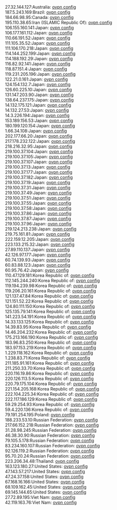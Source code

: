 27.32.144.127:Australia: [ovpn config](vpn/27_32_144_127.ovpn)  
187.5.243.169:Brazil: [ovpn config](vpn/187_5_243_169.ovpn)  
184.66.98.95:Canada: [ovpn config](vpn/184_66_98_95.ovpn)  
195.110.38.65:Iran (ISLAMIC Republic Of): [ovpn config](vpn/195_110_38_65.ovpn)  
106.155.160.141:Japan: [ovpn config](vpn/106_155_160_141.ovpn)  
106.177.161.112:Japan: [ovpn config](vpn/106_177_161_112.ovpn)  
110.66.191.52:Japan: [ovpn config](vpn/110_66_191_52.ovpn)  
111.105.35.52:Japan: [ovpn config](vpn/111_105_35_52.ovpn)  
111.106.170.218:Japan: [ovpn config](vpn/111_106_170_218.ovpn)  
114.144.252.199:Japan: [ovpn config](vpn/114_144_252_199.ovpn)  
114.188.192.29:Japan: [ovpn config](vpn/114_188_192_29.ovpn)  
116.82.92.141:Japan: [ovpn config](vpn/116_82_92_141.ovpn)  
118.87.151.4:Japan: [ovpn config](vpn/118_87_151_4.ovpn)  
119.231.205.196:Japan: [ovpn config](vpn/119_231_205_196.ovpn)  
122.21.0.161:Japan: [ovpn config](vpn/122_21_0_161.ovpn)  
124.154.132.7:Japan: [ovpn config](vpn/124_154_132_7.ovpn)  
126.60.225.10:Japan: [ovpn config](vpn/126_60_225_10.ovpn)  
131.147.203.90:Japan: [ovpn config](vpn/131_147_203_90.ovpn)  
138.64.237.175:Japan: [ovpn config](vpn/138_64_237_175.ovpn)  
14.132.175.121:Japan: [ovpn config](vpn/14_132_175_121.ovpn)  
14.132.27.53:Japan: [ovpn config](vpn/14_132_27_53.ovpn)  
14.3.226.194:Japan: [ovpn config](vpn/14_3_226_194.ovpn)  
153.189.156.53:Japan: [ovpn config](vpn/153_189_156_53.ovpn)  
180.199.120.154:Japan: [ovpn config](vpn/180_199_120_154.ovpn)  
1.66.34.108:Japan: [ovpn config](vpn/1_66_34_108.ovpn)  
202.177.66.20:Japan: [ovpn config](vpn/202_177_66_20.ovpn)  
217.178.232.122:Japan: [ovpn config](vpn/217_178_232_122.ovpn)  
218.216.32.95:Japan: [ovpn config](vpn/218_216_32_95.ovpn)  
219.100.37.104:Japan: [ovpn config](vpn/219_100_37_104.ovpn)  
219.100.37.105:Japan: [ovpn config](vpn/219_100_37_105.ovpn)  
219.100.37.107:Japan: [ovpn config](vpn/219_100_37_107.ovpn)  
219.100.37.13:Japan: [ovpn config](vpn/219_100_37_13.ovpn)  
219.100.37.177:Japan: [ovpn config](vpn/219_100_37_177.ovpn)  
219.100.37.182:Japan: [ovpn config](vpn/219_100_37_182.ovpn)  
219.100.37.19:Japan: [ovpn config](vpn/219_100_37_19.ovpn)  
219.100.37.31:Japan: [ovpn config](vpn/219_100_37_31.ovpn)  
219.100.37.49:Japan: [ovpn config](vpn/219_100_37_49.ovpn)  
219.100.37.51:Japan: [ovpn config](vpn/219_100_37_51.ovpn)  
219.100.37.55:Japan: [ovpn config](vpn/219_100_37_55.ovpn)  
219.100.37.58:Japan: [ovpn config](vpn/219_100_37_58.ovpn)  
219.100.37.86:Japan: [ovpn config](vpn/219_100_37_86.ovpn)  
219.100.37.87:Japan: [ovpn config](vpn/219_100_37_87.ovpn)  
219.100.37.96:Japan: [ovpn config](vpn/219_100_37_96.ovpn)  
219.124.213.238:Japan: [ovpn config](vpn/219_124_213_238.ovpn)  
219.75.161.81:Japan: [ovpn config](vpn/219_75_161_81.ovpn)  
222.159.12.205:Japan: [ovpn config](vpn/222_159_12_205.ovpn)  
223.133.215.32:Japan: [ovpn config](vpn/223_133_215_32.ovpn)  
27.89.110.137:Japan: [ovpn config](vpn/27_89_110_137.ovpn)  
42.126.97.177:Japan: [ovpn config](vpn/42_126_97_177.ovpn)  
60.74.139.93:Japan: [ovpn config](vpn/60_74_139_93.ovpn)  
60.83.88.123:Japan: [ovpn config](vpn/60_83_88_123.ovpn)  
60.95.76.42:Japan: [ovpn config](vpn/60_95_76_42.ovpn)  
110.47.129.181:Korea Republic of: [ovpn config](vpn/110_47_129_181.ovpn)  
112.145.244.240:Korea Republic of: [ovpn config](vpn/112_145_244_240.ovpn)  
119.194.239.98:Korea Republic of: [ovpn config](vpn/119_194_239_98.ovpn)  
119.206.20.161:Korea Republic of: [ovpn config](vpn/119_206_20_161.ovpn)  
121.137.47.84:Korea Republic of: [ovpn config](vpn/121_137_47_84.ovpn)  
121.151.52.22:Korea Republic of: [ovpn config](vpn/121_151_52_22.ovpn)  
124.80.111.150:Korea Republic of: [ovpn config](vpn/124_80_111_150.ovpn)  
125.135.79.141:Korea Republic of: [ovpn config](vpn/125_135_79_141.ovpn)  
141.223.54.191:Korea Republic of: [ovpn config](vpn/141_223_54_191.ovpn)  
14.33.133.125:Korea Republic of: [ovpn config](vpn/14_33_133_125.ovpn)  
14.39.83.95:Korea Republic of: [ovpn config](vpn/14_39_83_95.ovpn)  
14.46.204.232:Korea Republic of: [ovpn config](vpn/14_46_204_232.ovpn)  
175.213.166.190:Korea Republic of: [ovpn config](vpn/175_213_166_190.ovpn)  
183.96.83.250:Korea Republic of: [ovpn config](vpn/183_96_83_250.ovpn)  
183.97.153.219:Korea Republic of: [ovpn config](vpn/183_97_153_219.ovpn)  
1.229.118.162:Korea Republic of: [ovpn config](vpn/1_229_118_162.ovpn)  
1.238.83.71:Korea Republic of: [ovpn config](vpn/1_238_83_71.ovpn)  
211.185.91.161:Korea Republic of: [ovpn config](vpn/211_185_91_161.ovpn)  
211.250.33.70:Korea Republic of: [ovpn config](vpn/211_250_33_70.ovpn)  
220.116.19.86:Korea Republic of: [ovpn config](vpn/220_116_19_86.ovpn)  
220.126.113.5:Korea Republic of: [ovpn config](vpn/220_126_113_5.ovpn)  
220.79.175.104:Korea Republic of: [ovpn config](vpn/220_79_175_104.ovpn)  
221.154.205.168:Korea Republic of: [ovpn config](vpn/221_154_205_168.ovpn)  
222.104.225.34:Korea Republic of: [ovpn config](vpn/222_104_225_34.ovpn)  
222.117.186.129:Korea Republic of: [ovpn config](vpn/222_117_186_129.ovpn)  
59.29.254.93:Korea Republic of: [ovpn config](vpn/59_29_254_93.ovpn)  
59.4.220.136:Korea Republic of: [ovpn config](vpn/59_4_220_136.ovpn)  
79.191.254.195:Poland: [ovpn config](vpn/79_191_254_195.ovpn)  
188.233.53.10:Russian Federation: [ovpn config](vpn/188_233_53_10.ovpn)  
217.66.152.218:Russian Federation: [ovpn config](vpn/217_66_152_218.ovpn)  
31.28.98.245:Russian Federation: [ovpn config](vpn/31_28_98_245.ovpn)  
46.38.30.90:Russian Federation: [ovpn config](vpn/46_38_30_90.ovpn)  
79.105.5.178:Russian Federation: [ovpn config](vpn/79_105_5_178.ovpn)  
83.234.160.107:Russian Federation: [ovpn config](vpn/83_234_160_107.ovpn)  
92.126.119.2:Russian Federation: [ovpn config](vpn/92_126_119_2.ovpn)  
95.70.20.24:Russian Federation: [ovpn config](vpn/95_70_20_24.ovpn)  
223.206.34.48:Thailand: [ovpn config](vpn/223_206_34_48.ovpn)  
163.123.180.27:United States: [ovpn config](vpn/163_123_180_27.ovpn)  
47.143.57.217:United States: [ovpn config](vpn/47_143_57_217.ovpn)  
47.24.37.158:United States: [ovpn config](vpn/47_24_37_158.ovpn)  
67.168.16.166:United States: [ovpn config](vpn/67_168_16_166.ovpn)  
68.109.162.45:United States: [ovpn config](vpn/68_109_162_45.ovpn)  
69.145.144.65:United States: [ovpn config](vpn/69_145_144_65.ovpn)  
27.72.89.195:Viet Nam: [ovpn config](vpn/27_72_89_195.ovpn)  
42.119.163.76:Viet Nam: [ovpn config](vpn/42_119_163_76.ovpn)  
